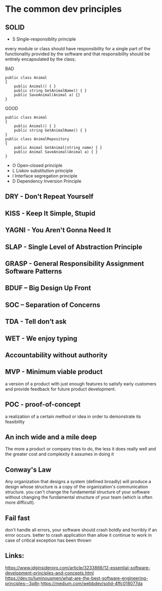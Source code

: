 # The common dev principles

## SOLID
- S Single-responsiblity principle

every module or class should have responsibility for a single part of the functionality provided by the software and that responsibility should be entirely encapsulated by the class;

BAD
```
public class Animal
{
	public Animal() { }
	public string GetAnimalName() { }
	public SaveAnimal(Animal a) {}
}
```

GOOD
```
public class Animal
{
	public Animal() { }
	public string GetAnimalName() { }
}
public class AnimalRepository
{
	public Animal GetAnimal(string name) { }
	public Animal SaveAnimal(Animal a) { }
}
```

- O Open-closed principle
- L Liskov substitution principle
- I Interface segregation principle
- D Dependency Inversion Principle

## DRY - Don't Repeat Yourself

## KISS - Keep It Simple, Stupid

## YAGNI - You Aren't Gonna Need It 

## SLAP - Single Level of Abstraction Principle

## GRASP - General Responsibility Assignment Software Patterns

## BDUF – Big Design Up Front

## SOC – Separation of Concerns

## TDA - Tell don’t ask

## WET - We enjoy typing

## Accountability without authority

## MVP - Minimum viable product
a version of a product with just enough features to satisfy early customers and provide feedback for future product development.

## POC - proof-of-concept
a realization of a certain method or idea in order to demonstrate its feasibility

## An inch wide and a mile deep
The more a product or company tries to do, the less it does really well and the greater cost and complexity it assumes in doing it

## Conway's Law
Any organization that designs a system (defined broadly) will produce a design whose structure is a copy of the organization's communication structure.
you can't change the fundamental structure of your software without changing the fundamental structure of your team (which is often more difficult).

## Fail fast
don't handle all errors, your software should crash boldly and horribly if an error occurs.
better to crash application than allow it continue to work in case of critical exception has been thrown




## Links: 
https://www.idginsiderpro.com/article/3233866/12-essential-software-development-principles-and-concepts.html
https://dev.to/luminousmen/what-are-the-best-software-engineering-principles--3p8n
https://medium.com/webbdev/solid-4ffc018077da

